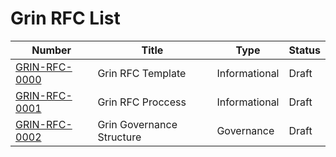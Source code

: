 # Grin RFC List

| Number                           | Title                                                          | Type          | Status |
|----------------------------------|----------------------------------------------------------------|---------------|--------|
| [GRIN-RFC-0000](grinrfc-0000.md) | Grin RFC Template                                              | Informational | Draft  |
| [GRIN-RFC-0001](grinrfc-0001.md) | Grin RFC Proccess                                              | Informational | Draft  |
| [GRIN-RFC-0002](grinrfc-0002.md) | Grin Governance Structure                                      | Governance    | Draft  |
